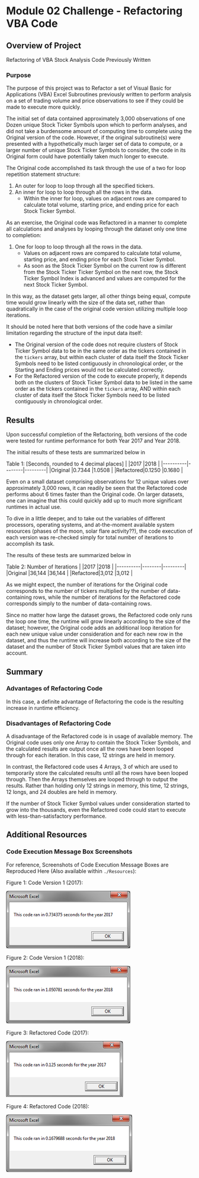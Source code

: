 # Module 02 Challenge - Refactoring VBA Code

## Overview of Project

Refactoring of VBA Stock Analysis Code Previously Written

### Purpose

The purpose of this project was to Refactor a set of Visual Basic for Applications (VBA) Excel
Subroutines previously written to perform analysis on a set of trading volume
and price observations to see if they could be made to execute
more quickly.

The initial set of data contained approximately 3,000 observations of one Dozen unique
Stock Ticker Symbols upon which to perform analyses, and did not take
a burdensome amount of computing time to complete using the Original version of the code. However, if the
original subroutine(s) were presented with a hypothetically much
larger set of data to compute, or a larger number of unique Stock Ticker Symbols
to consider, the code in its Original form could
have potentially taken much longer to execute.

The Original code accomplished its task through the use of a two for loop repetition statement structure:

1. An outer for loop to loop through all the specified tickers.
2. An inner for loop to loop through all the rows in the data.
	- Within the inner for loop, values on adjacent rows are compared to calculate total volume, starting price, and ending price for each Stock Ticker Symbol.

As an exercise, the Original code was Refactored in a manner to
complete all calculations and analyses by looping through the
dataset only one time to completion:

1. One for loop to loop through all the rows in the data.
	- Values on adjacent rows are compared to calculate total volume, starting price, and ending price for each Stock Ticker Symbol.
	- As soon as the Stock Ticker Symbol on the current row is different from the Stock Ticker Ticker Symbol on the next row, the Stock Ticker Symbol Index is advanced and values are computed for the next Stock Ticker Symbol.

In this way, as the dataset gets larger, all other things being equal, compute time would grow
linearly with the size of the data set, rather than quadratically
in the case of the original code version utilizing multiple loop
iterations.

It should be noted here that both versions of the code have a similar limitation regarding the structure of the input data itself:

- The Original version of the code does not require clusters of Stock Ticker Symbol data to be in the same order as the tickers contained in the `tickers` array, but within each cluster of data itself the Stock Ticker Symbols need to be listed contiguously in chronological order, or the Starting and Ending prices would not be calculated correctly.
- For the Refactored version of the code to execute properly, it depends both on the clusters of Stock Ticker Symbol data to be listed in the same order as the tickers contained in the `tickers` array, AND within each cluster of data itself the Stock Ticker Symbols need to be listed contiguously in chronological order.

## Results

Upon successful completion of the Refactoring, both versions of the code
were tested for runtime performance for both Year 2017 and Year 2018.

The initial results of these tests are summarized below in

Table 1: [Seconds, rounded to 4 decimal places]
|          |2017    |2018     |
|----------|--------|---------|
|Original  |0.7344  |1.0508   |
|Refactored|0.1250  |0.1680   |

Even on a small dataset comprising observations for 12 unique values over
approximately 3,000 rows, it can readily be seen that the Refactored code performs
about 6 times faster than the Original code. On larger datasets, one
can imagine that this could quickly add up to much more significant
runtimes in actual use.

To dive in a little deeper, and to take out the variables of different processors, operating systems, and at-the-moment available system resources (phases of the moon, solar flare activity??), the code execution of each version was re-checked simply for total number of iterations to accomplish its task.

The results of these tests are summarized below in

Table 2: Number of Iterations
|          |2017    |2018     |
|----------|--------|---------|
|Original  |36,144  |36,144   |
|Refactored|3,012   |3,012    |

As we might expect, the number of iterations for the Original code corresponds to the number of tickers multiplied by the number of data-containing rows, while the number of iterations for the Refactored code corresponds simply to the number of data-containing rows.

Since no matter how large the dataset grows,
the Refactored code only runs the loop one time, the runtime will grow
linearly according to the size of the dataset; however, the Original code
adds an additional loop iteration for each new unique value under consideration and for each new row in the dataset, and thus the runtime will increase both according to the size of the dataset 
and the number of Stock Ticker Symbol values that are taken into account.

## Summary

### Advantages of Refactoring Code

In this case, a definite advantage of Refactoring the code
is the resulting increase in runtime efficiency.


### Disadvantages of Refactoring Code

A disadvantage of the Refactored code is in usage of available
memory. The Original code uses only one Array to contain the
Stock Ticker Symbols, and the calculated results are output
once all the rows have been looped through for each iteration.
In this case, 12 strings are held in memory.

In contrast, the Refactored code uses 4 Arrays, 3 of which are
used to temporarily store the calculated results until all the rows
have been looped through. Then the Arrays themselves are looped
through to output the results. Rather than holding only 12 strings in memory,
this time, 12 strings, 12 longs, and 24 doubles are held in memory.

If the number of Stock Ticker Symbol values under consideration started to grow into the
thousands, even the Refactored code could start to execute with less-than-satisfactory performance.


## Additional Resources

### Code Execution Message Box Screenshots

For reference, Screenshots of Code Execution Message Boxes are Reproduced Here (Also available within `./Resources`):

Figure 1: Code Version 1 (2017):

![Figure 1](Resources/Code_v1_2017.png)

Figure 2: Code Version 1 (2018):

![Figure 1](Resources/Code_v1_2018.png)

Figure 3: Refactored Code (2017):

![Figure 1](Resources/VBA_Challenge_2017.png)

Figure 4: Refactored Code (2018):

![Figure 1](Resources/VBA_Challenge_2018.png)
